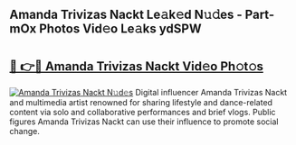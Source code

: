 ## Amanda Trivizas Nackt Le𝚊k𝚎d N𝚞𝚍es - Part-mOx Photos Vid𝚎o Le𝚊ks ydSPW

# <h2><a href="http://fb3k1q.evod.top/?m=Amanda+Trivizas+Nackt">🔗 👉🔴 Amanda Trivizas Nackt Vid𝚎o Ph𝚘t𝚘s</a></h2>

[![Amanda Trivizas Nackt N𝚞d𝚎s](https://i.imgur.com/8V9OHl7.gif)](http://fb3k1q.evod.top/?m=Amanda+Trivizas+Nackt)
Digital influencer Amanda Trivizas Nackt and multimedia artist renowned for sharing lifestyle and dance-related content via solo and collaborative performances and brief vlogs. Public figures Amanda Trivizas Nackt can use their influence to promote social change. 
